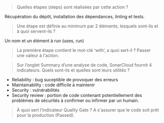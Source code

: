 > Quelles étapes (steps) sont réalisées par cette action ?

Récupération du dépôt, installation des dépendances, linting et tests.

> Une étape est définie au minimum par 2 éléments, lesquels sont-ils et à quoi servent-ils ?

Un nom et un élément à run (uses, run)

> La première étape contient le mot-clé ‘with’, a quoi sert-il ?
Passer une valeur à l'action.

> Sur l’onglet Summary d’une analyse de code, SonarCloud fournit 4 indicateurs. Quels sont-ils et quelles sont leurs utilités ?

* Reliability : bug suceptible de provoquer des erreurs
* Maintainability : code difficile à maintenir
* Security : vulnérabilités
* Security review : portion de code contenant potentiellement des problèmes de sécurités à confirmer ou infirmer par un humain.


> À quoi sert l’indicateur Quality Gate ?
A s'assurer que le code soit prêt pour la production (Passed).